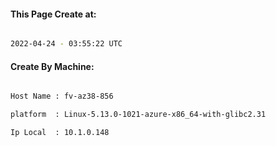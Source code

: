 
   
#### This Page Create at:

```bash

2022-04-24 - 03:55:22 UTC

```

#### Create By Machine:

```bash

Host Name : fv-az38-856

platform  : Linux-5.13.0-1021-azure-x86_64-with-glibc2.31

Ip Local  : 10.1.0.148

```

